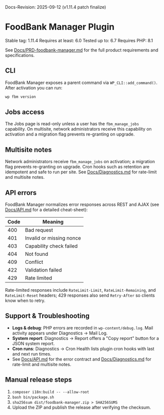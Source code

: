 Docs-Revision: 2025-09-12 (v1.11.4 patch finalize)
# FoodBank Manager Plugin

Stable tag: 1.11.4
Requires at least: 6.0
Tested up to: 6.7
Requires PHP: 8.1

See [Docs/PRD-foodbank-manager.md](../Docs/PRD-foodbank-manager.md) for the full product requirements and specifications.

## CLI

FoodBank Manager exposes a parent command via `WP_CLI::add_command()`. After
activation you can run:

```bash
wp fbm version
```

## Jobs access

The Jobs page is read-only unless a user has the `fbm_manage_jobs` capability.
On multisite, network administrators receive this capability on activation and a
migration flag prevents re-granting on upgrade.

## Multisite notes

Network administrators receive `fbm_manage_jobs` on activation; a migration flag prevents re-granting on upgrade. Cron hooks such as retention are idempotent and safe to run per site. See [Docs/Diagnostics.md](../Docs/Diagnostics.md) for rate-limit and multisite notes.

## API errors

FoodBank Manager normalizes error responses across REST and AJAX (see [Docs/API.md](../Docs/API.md) for a detailed cheat-sheet):

| Code | Meaning |
| ---- | ------- |
| 400 | Bad request |
| 401 | Invalid or missing nonce |
| 403 | Capability check failed |
| 404 | Not found |
| 409 | Conflict |
| 422 | Validation failed |
| 429 | Rate limited |

Rate-limited responses include `RateLimit-Limit`, `RateLimit-Remaining`, and `RateLimit-Reset` headers; 429 responses also send `Retry-After` so clients know when to retry.

## Support & Troubleshooting

- **Logs & debug**: PHP errors are recorded in `wp-content/debug.log`. Mail activity appears under Diagnostics → Mail Log.
- **System report**: Diagnostics → Report offers a "Copy report" button for a JSON system report.
- **Cron runs**: Diagnostics → Cron Health lists plugin cron hooks with last and next run times.
- See [Docs/API.md](../Docs/API.md) for the error contract and [Docs/Diagnostics.md](../Docs/Diagnostics.md) for rate-limit and multisite notes.

## Manual release steps

1. `composer i18n:build -- --allow-root`
2. `bash bin/package.sh`
3. `sha256sum dist/foodbank-manager.zip > SHA256SUMS`
4. Upload the ZIP and publish the release after verifying the checksum.
